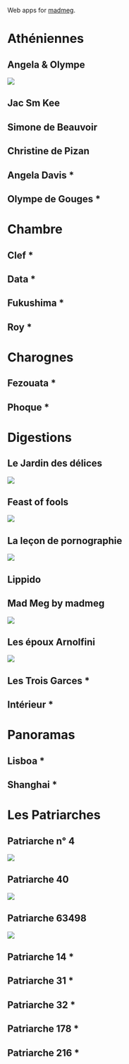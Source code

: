 Web apps for [madmeg](http://madmeg.org/).

# Athéniennes

## Angela &amp; Olympe

[![](athena/vignette-1200x630.jpg)](http://madmeg.org/athena/)


## Jac Sm Kee

<!-- [![](jacsmkee/vignette-1200x630.jpg)](http://madmeg.org/jacsmkee/) -->


## Simone de Beauvoir

<!-- [![](simone/vignette-1200x630.jpg)](http://madmeg.org/simone/) -->


## Christine de Pizan

<!-- [![](christine/vignette-1200x630.jpg)](http://madmeg.org/christine/) -->


## Angela Davis *

## Olympe de Gouges *


# Chambre

## Clef *

## Data *

## Fukushima *

## Roy *


# Charognes

## Fezouata *

## Phoque *


# Digestions

## Le Jardin des délices

[![](delizie/vignette-1200x630.jpg)](http://madmeg.org/delizie/)


## Feast of fools

[![](feastoffools/vignette-1200x630.jpg)](http://madmeg.org/feastoffools/)


## La leçon de pornographie

[![](lecon/vignette-1200x630.jpg)](http://madmeg.org/lecon/)


## Lippido

<!-- [![](lippido/vignette-1200x630.jpg)](http://madmeg.org/lippido/) -->


## Mad Meg by madmeg

[![](lenragee/vignette-1200x630.jpg)](http://madmeg.org/lenragee/)


## Les époux Arnolfini

[![](epoux/vignette-1200x630.jpg)](http://madmeg.org/epoux/)


## Les Trois Garces *

## Intérieur *


# Panoramas

## Lisboa *

## Shanghai *


# Les Patriarches

## Patriarche n° 4

[![](p4/vignette-1200x630.jpg)](http://madmeg.org/p4/)


## Patriarche 40

[![](p40/vignette-1200x630.jpg)](http://madmeg.org/p40/)


## Patriarche 63498

[![](p63498/vignette-1200x630.jpg)](http://madmeg.org/p63498/)

## Patriarche 14 *

## Patriarche 31 *

## Patriarche 32 *

## Patriarche 178 *

## Patriarche 216 *





